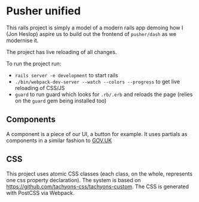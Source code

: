 # Pusher unified

This rails project is simply a model of a modern rails app demoing how I (Jon Heslop) aspire us to build out the frontend of `pusher/dash` as we modernise it.

The project has live reloading of all changes.

To run the project run:

- `rails server -e development` to start rails
- `./bin/webpack-dev-server --watch --colors --progress` to get live reloading of CSS/JS
- `guard` to run guard which looks for `.rb/.erb` and reloads the page (relies on the `guard` gem being installed too)

## Components

A component is a piece of our UI, a button for example.
It uses partials as components in a similar fashion to [GOV.UK](https://github.com/alphagov/govuk_publishing_components/blob/master/app/views/govuk_publishing_components/components/_input.html.erb)

## CSS

This project uses atomic CSS classes (each class, on the whole, represents one css property declaration). The system is based on https://github.com/tachyons-css/tachyons-custom. The CSS is generated with PostCSS via Webpack.
